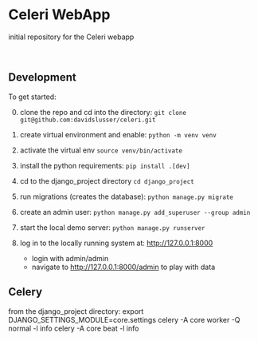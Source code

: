 # Celeri WebApp
initial repository for the Celeri webapp

<br/>


## Development 

To get started:

0. clone the repo and cd into the directory:
```git clone git@github.com:davidslusser/celeri.git```

1. create virtual environment and enable:
```python -m venv venv```

2. activate the virtual env
```source venv/bin/activate```

3. install the python requirements:
```pip install .[dev]```

4. cd to the django_project directory
```cd django_project```

5. run migrations (creates the database):
```python manage.py migrate```

6. create an admin user:
```python manage.py add_superuser --group admin```

7. start the local demo server:
```python manage.py runserver```

8. log in to the locally running system at: http://127.0.0.1:8000

    - login with admin/admin
    - navigate to http://127.0.0.1:8000/admin to play with data




## Celery
from the django_project directory: 
export DJANGO_SETTINGS_MODULE=core.settings
celery -A core worker -Q normal -l info
celery -A core beat -l info

